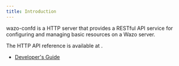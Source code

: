 ```yaml
---
title: Introduction
---
```


wazo-confd is a HTTP server that provides a RESTful API service for
configuring and managing basic resources on a Wazo server.

The HTTP API reference is available at </documentation>.

- [Developer's Guide](/uc-doc/system/wazo-confd/developer)
